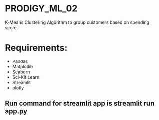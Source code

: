 # PRODIGY_ML_02
K-Means Clustering Algorithm to group customers based on spending score.

<h1>Requirements:</h1>
<list>
  <ul>
    <li>Pandas</li>
    <li>Matplotlib</li>
    <li>Seaborn</li>
    <li>Sci-Kit Learn</li>
    <li>Streamlit</li>
    <li>plotly</li>
  </ul>
</list>

<h2>Run command for streamlit app is <b>streamlit run app.py</b></h2>
